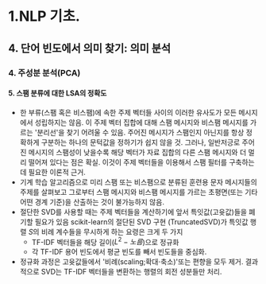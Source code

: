# 1.NLP 기초.
## 4. 단어 빈도에서 의미 찾기: 의미 분석
### 4. 주성분 분석(PCA)
#### 5. 스팸 분류에 대한 LSA의 정확도
- 한 부류(스팸 혹은 비스팸)에 속한 주제 벡터들 사이의 이러한 유사도가 모든 메시지에서 성립하지는 않음. 이 주제 벡터 집합에 대해 스팸 메시지와 비스팸 메시지를 가르는 '분리선'을 찾기 어려울 수 있음. 주어진 메시지가 스팸인지 아닌지를 항상 정확하게 구분하는 하나의 문턱값을 정하기가 쉽지 않을 것. 그러나, 일반저긍로 주어진 메시지의 스팸성이 낮을수록 해당 벡터가 자료 집합의 다른 스팸 메시지와 더 멀리 떨어져 있다는 점은 확실. 이것이 주제 벡터들을 이용해서 스팸 필터를 구축하는데 필요한 이론적 근거.
- 기계 학습 알고리즘으로 미리 스팸 또는 비스팸으로 분류된 훈련용 문자 메시지들의 주제를 살펴보고 그로부터 스팸 메시지와 비스팸 메시지를 가르는 초평면(또는 기타 어떤 경계 기준)을 산출하는 것이 불가능하지 않음.
- 절단한 SVD를 사용할 때는 주제 벡터들을 계산하기에 앞서 특잇값(고윳값)들을 폐기할 필요가 있음 scikit-learn의 절단된 SVD 구현 (TruncatedSVD)가 특잇값 행렬 $S$의 비례 계수들을 무시하게 하는 요령은 크게 두 가지
  - TF-IDF 벡터들을 해당 길이($L^2 - 노름$)으로 정규화
  - 각 TF-IDF 용어 빈도에서 평균 빈도를 빼서 빈도들을 중심화.
- 정규화 과정은 고윳값들에서 '비례(scaling;확대$\cdot$축소)'또는 편향을 모두 제거. 결과적으로 SVD는 TF-IDF 벡터들을 변환하는 행렬의 회전 성분들만 처리.